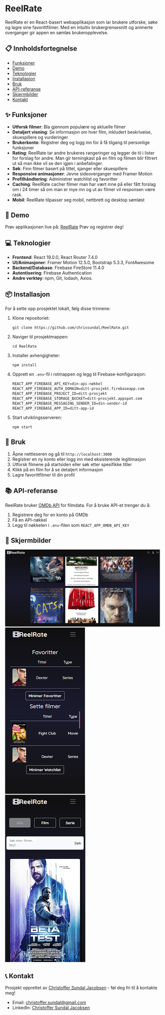 # ReelRate

ReelRate er en React-basert webapplikasjon som lar brukere utforske, søke og lagre sine favorittfilmer. Med en intuitiv brukergrensesnitt og animerte overganger gir appen en sømløs brukeropplevelse.



## 📋 Innholdsfortegnelse

- [Funksjoner](#funksjoner)
- [Demo](#demo)
- [Teknologier](#teknologier)
- [Installasjon](#installasjon)
- [Bruk](#bruk)
- [API-referanse](#api-referanse)
- [Skjermbilder](#skjermbilder)
- [Kontakt](#kontakt)

## ✨ Funksjoner

- **Utforsk filmer**: Bla gjennom populære og aktuelle filmer
- **Detaljert visning**: Se informasjon om hver film, inkludert beskrivelse, skuespillere og vurderinger
- **Brukerkonto**: Registrer deg og logg inn for å få tilgang til personlige funksjoner
- **Rating**: ReelRate tar andre brukeres rangeringer og legger de til i lister for forslag for andre. Man gir terningkast på en film og filmen blir filtrert ut så man ikke vil se den igjen i anbefalinger.
- **Søk**: Finn filmer basert på tittel, sjanger eller skuespillere
- **Responsive animasjoner**: Jevne sideoverganger med Framer Motion
- **Profilhåndtering**: Administrer watchlist og favoritter
- **Caching**: ReelRate cacher filmer man har vært inne på eller fått forslag om i 24 timer så om man er mye inn og ut av filmer vil responsen være rask.
- **Mobil**: ReelRate tilpasser seg mobil, nettbrett og desktop sømløst

## 🚀 Demo

Prøv applikasjonen live på: [ReelRate](https://reelrate-6f7a8.web.app/)
Prøv og registrer deg!

## 💻 Teknologier

- **Frontend**: React 19.0.0, React Router 7.4.0
- **UI/Animasjoner**: Framer Motion 12.5.0, Bootstrap 5.3.3, FontAwesome
- **Backend/Database**: Firebase FireStore 11.4.0
- **Autentisering**: Firebase Authentication
- **Andre verktøy**: npm, Git, lodash, Axios.

## 📦 Installasjon

For å sette opp prosjektet lokalt, følg disse trinnene:

1. Klone repositoriet:
   ```
   git clone https://github.com/chrissundal/ReelRate.git
   ```

2. Naviger til prosjektmappen:
   ```
   cd ReelRate
   ```

3. Installer avhengigheter:
   ```
   npm install
   ```

4. Opprett en `.env`-fil i rotmappen og legg til Firebase-konfigurasjon:
   ```
   REACT_APP_FIREBASE_API_KEY=din-api-nøkkel
   REACT_APP_FIREBASE_AUTH_DOMAIN=ditt-prosjekt.firebaseapp.com
   REACT_APP_FIREBASE_PROJECT_ID=ditt-prosjekt
   REACT_APP_FIREBASE_STORAGE_BUCKET=ditt-prosjekt.appspot.com
   REACT_APP_FIREBASE_MESSAGING_SENDER_ID=din-sender-id
   REACT_APP_FIREBASE_APP_ID=ditt-app-id
   ```

5. Start utviklingsserveren:
   ```
   npm start
   ```

## 🔧 Bruk

1. Åpne nettleseren og gå til `http://localhost:3000`
2. Registrer en ny konto eller logg inn med eksisterende legitimasjon
3. Utforsk filmene på startsiden eller søk etter spesifikke titler
4. Klikk på en film for å se detaljert informasjon
5. Lagre favorittfilmer til din profil

## 📚 API-referanse

ReelRate bruker [OMDb API](https://www.omdbapi.com/) for filmdata.
For å bruke API-et trenger du å:

1. Registrere deg for en konto på OMDb
2. Få en API-nøkkel
3. Legg til nøkkelen i `.env`-filen som `REACT_APP_OMDB_API_KEY`

##  📸 Skjermbilder
![ReelRate Skjermbilde](/public/img/reelrate.png)
![ReelRate Skjermbilde Mobil](/public/img/reelrate-mobil.png)        ![ReelRate Skjermbilde Mobil 2](/public/img/reelrate-mobil2.png)


## 📞 Kontakt

Prosjekt opprettet av [Christoffer Sundal Jacobsen](https://github.com/chrissundal) - føl deg fri til å kontakte meg!

- Email: christoffer.sundal@gmail.com
- LinkedIn: [Christoffer Sundal Jacobsen](https://www.linkedin.com/in/christoffer-sundal-jacobsen/)
